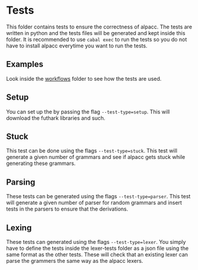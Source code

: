 # Tests
This folder contains tests to ensure the correctness of alpacc. The
tests are written in python and the tests files will be generated and
kept inside this folder. It is recommended to use `cabal exec` to run
the tests so you do not have to install alpacc everytime you want to
run the tests.
## Examples
Look inside the [workflows](/.github/workflows) folder to see how the
tests are used.

## Setup
You can set up the by passing the flag `--test-type=setup`. This will
download the futhark libraries and such.

## Stuck
This test can be done using the flags `--test-type=stuck`. This test
will generate a given number of grammars and see if alpacc gets stuck
while generating these grammars.

## Parsing
These tests can be generated using the flags `--test-type=parser`.
This test will generate a given number of parser for random grammars
and insert tests in the parsers to ensure that the derivations.

## Lexing
These tests can generated using the flags `--test-type=lexer`. You
simply have to define the tests inside the lexer-tests folder as a
json file using the same format as the other tests. These will check
that an existing lexer can parse the grammers the same way as the
alpacc lexers.
